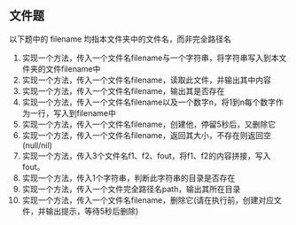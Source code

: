 ## 文件题
以下题中的 filename 均指本文件夹中的文件名，而非完全路径名
1. 实现一个方法，传入一个文件名filename与一个字符串，将字符串写入到本文件夹的文件filename中
2. 实现一个方法，传入一个文件名filename，读取此文件，并输出其中内容
3. 实现一个方法，传入一个文件名filename，输出其是否存在
4. 实现一个方法，传入一个文件名filename以及一个数字n，将1到n每个数字作为一行，写入到filename中
5. 实现一个方法，传入一个文件名filename，创建他，停留5秒后，又删除它
6. 实现一个方法，传入一个文件名filename，返回其大小，不存在则返回空(null/nil)
7. 实现一个方法，传入3个文件名f1、f2、fout，将f1、f2的内容拼接，写入fout。
8. 实现一个方法，传入1个字符串，判断此字符串的目录是否存在
9. 实现一个方法，传入一个文件完全路径名path，输出其所在目录
10. 实现一个方法，传入一个文件名filename，删除它(请在执行前，创建对应文件，并输出提示，等待5秒后删除)
